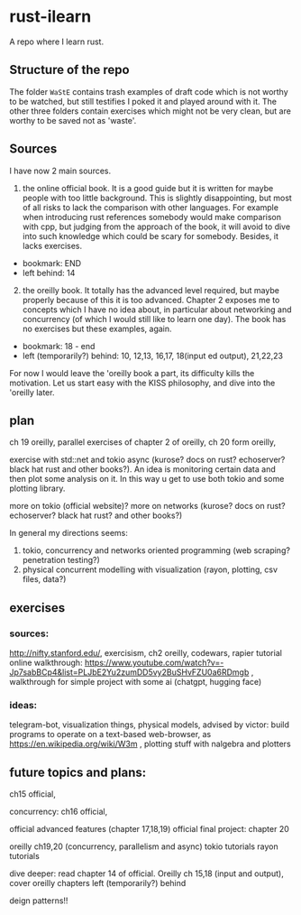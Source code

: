 # rust-ilearn
A repo where I learn rust.

## Structure of the repo

The folder `WaStE` contains trash examples of draft code which is not worthy to be watched, but still testifies I poked it and played around with it. The other three folders contain exercises which might not be very clean, but are worthy to be saved not as 'waste'.

## Sources
I have now 2 main sources.

1. the online official book.
It is a good guide but it is written for maybe people with too little background. This is slightly disappointing, but most of all risks to lack the comparison with other languages. For example when introducing rust references somebody would make comparison with cpp, but judging from the approach of the book, it will avoid to dive into such knowledge which could be scary for somebody. Besides, it lacks exercises.

- bookmark: END
- left behind: 14

2. the oreilly book.
It totally has the advanced level required, but maybe properly because of this it is too advanced. Chapter 2 exposes me to concepts which I have no idea about, in particular about networking and concurrency (of which I would still like to learn one day). The book has no exercises but these examples, again.

- bookmark: 18 - end
- left (temporarily?) behind: 10,   12,13,   16,17, 18(input ed output),   21,22,23


For now I would leave the 'oreilly book a part, its difficulty kills the motivation. Let us start easy with the KISS philosophy, and dive into the 'oreilly later.

## plan

ch 19 oreilly,
parallel exercises of chapter 2 of oreilly,
ch 20 form oreilly,

exercise with std::net and tokio async (kurose? docs on rust? echoserver? black hat rust and other books?). An idea is monitoring certain data and then plot some analysis on it. In this way u get to use both tokio and some plotting library.

more on tokio (official website)?
more on networks (kurose? docs on rust? echoserver? black hat rust? and other books?)

In general my directions seems: 
1. tokio, concurrency and networks oriented programming (web scraping? penetration testing?)
2. physical concurrent modelling with visualization (rayon, plotting, csv files, data?)


## exercises

### sources: 
http://nifty.stanford.edu/, 
exercisism, 
ch2 oreilly, 
codewars,
rapier tutorial
online walkthrough: https://www.youtube.com/watch?v=-Jp7sabBCp4&list=PLJbE2Yu2zumDD5vy2BuSHvFZU0a6RDmgb ,
walkthrough for simple project with some ai (chatgpt, hugging face)

### ideas: 
telegram-bot,
visualization things, 
physical models, 
advised by victor: build programs to operate on a text-based web-browser, as https://en.wikipedia.org/wiki/W3m ,
plotting stuff with nalgebra and plotters

## future topics and plans:

ch15 official,

concurrency: ch16 official,

official advanced features (chapter 17,18,19)
official final project: chapter 20

oreilly ch19,20 (concurrency, parallelism and async)
tokio tutorials
rayon tutorials

dive deeper: read chapter 14 of official. Oreilly ch 15,18 (input and output), cover oreilly chapters left (temporarily?) behind

deign patterns!!
